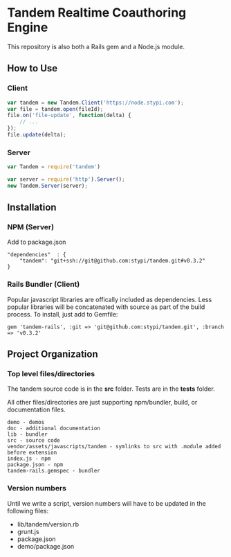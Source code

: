 Tandem Realtime Coauthoring Engine
===

This repository is also both a Rails gem and a Node.js module.


How to Use
---

### Client

```javascript
var tandem = new Tandem.Client('https://node.stypi.com');
var file = tandem.open(fileId);
file.on('file-update', function(delta) {
    // ...
});
file.update(delta);
```

### Server

```javascript
var Tandem = require('tandem')

var server = require('http').Server();
new Tandem.Server(server);
```

Installation
---
    
### NPM (Server)

Add to package.json

    "dependencies"  : {
        "tandem": "git+ssh://git@github.com:stypi/tandem.git#v0.3.2"
    }

### Rails Bundler (Client)

Popular javascript libraries are offically included as dependencies. Less popular libraries will be concatenated with source as part of the build process. To install, just add to Gemfile:

    gem 'tandem-rails', :git => 'git@github.com:stypi/tandem.git', :branch => 'v0.3.2'


Project Organization
---

### Top level files/directories

The tandem source code is in the **src** folder. Tests are in the **tests** folder.

All other files/directories are just supporting npm/bundler, build, or documentation files.

    demo - demos
    doc - additional documentation
    lib - bundler
    src - source code
    vendor/assets/javascripts/tandem - symlinks to src with .module added before extension
    index.js - npm
    package.json - npm
    tandem-rails.gemspec - bundler
    

### Version numbers

Until we write a script, version numbers will have to be updated in the following files:

- lib/tandem/version.rb
- grunt.js
- package.json
- demo/package.json
